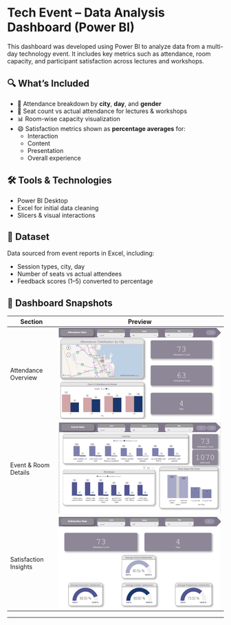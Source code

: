 # Tech Event – Data Analysis Dashboard (Power BI)

This dashboard was developed using Power BI to analyze data from a multi-day technology event. It includes key metrics such as attendance, room capacity, and participant satisfaction across lectures and workshops.

## 🔍 What’s Included

- 📍 Attendance breakdown by **city**, **day**, and **gender**
- 💺 Seat count vs actual attendance for lectures & workshops
- 📊 Room-wise capacity visualization
- 😄 Satisfaction metrics shown as **percentage averages** for:
  - Interaction
  - Content
  - Presentation
  - Overall experience

## 🛠 Tools & Technologies

- Power BI Desktop
- Excel for initial data cleaning
- Slicers & visual interactions

## 📁 Dataset

Data sourced from event reports in Excel, including:
- Session types, city, day
- Number of seats vs actual attendees
- Feedback scores (1–5) converted to percentage

## 📸 Dashboard Snapshots

| Section | Preview |
|---------|---------|
| Attendance Overview | ![](P1.png) |
| Event & Room Details | ![](P2.png) |
| Satisfaction Insights | ![](P3.png) |

---
